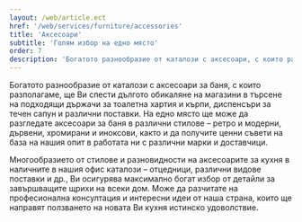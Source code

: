 ```yaml
---
layout: /web/article.ect
href: '/web/services/furniture/accessories'
title: 'Аксесоари'
subtitle: 'Голям избор на едно място'
order: 7
description: 'Богатото разнообразие от каталози с аксесоари, с които разполагаме, ще Ви спести дългото обикаляне на магазини.'
---
```

Богатото разнообразие от каталози с аксесоари за баня, с които разполагаме, ще Ви спести дългото обикаляне на магазини в търсене на подходящи държачи за тоалетна хартия и кърпи, диспенсъри за течен сапун и различни поставки. На едно място ще може да разгледате аксесоари за баня в различни стилове – ретро и модерни, дървени, хромирани и иноксови, както и да получите ценни съвети на база на нашия опит в работата ни с различни марки и доставчици.

Многообразието от стилове и разновидности на аксесоарите за кухня в наличните в нашия офис каталози – отцедници, различни видове поставки и др., Ви осигурява максимално богат избор от детайли за завършващите щрихи на всеки дом. Може да разчитате на професионална консултация и интересни идеи от наша страна, които ще направят ползването на новата Ви кухня истинско удоволствие.